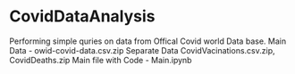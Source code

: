 # CovidDataAnalysis
Performing simple quries on data from Offical Covid world Data base.
Main Data - owid-covid-data.csv.zip 
Separate Data CovidVacinations.csv.zip, CovidDeaths.zip
Main file with Code - Main.ipynb
